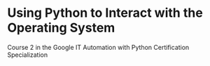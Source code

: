 # Using Python to Interact with the Operating System

Course 2 in the Google IT Automation with Python Certification Specialization
